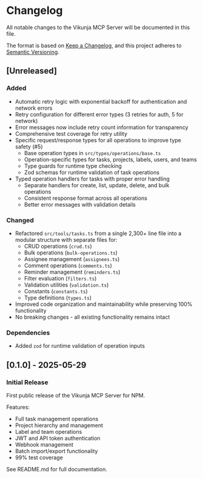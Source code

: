 # Changelog

All notable changes to the Vikunja MCP Server will be documented in this file.

The format is based on [Keep a Changelog](https://keepachangelog.com/en/1.0.0/),
and this project adheres to [Semantic Versioning](https://semver.org/spec/v2.0.0.html).

## [Unreleased]

### Added
- Automatic retry logic with exponential backoff for authentication and network errors
- Retry configuration for different error types (3 retries for auth, 5 for network)
- Error messages now include retry count information for transparency
- Comprehensive test coverage for retry utility
- Specific request/response types for all operations to improve type safety (#5)
  - Base operation types in `src/types/operations/base.ts`
  - Operation-specific types for tasks, projects, labels, users, and teams
  - Type guards for runtime type checking
  - Zod schemas for runtime validation of task operations
- Typed operation handlers for tasks with proper error handling
  - Separate handlers for create, list, update, delete, and bulk operations
  - Consistent response format across all operations
  - Better error messages with validation details

### Changed
- Refactored `src/tools/tasks.ts` from a single 2,300+ line file into a modular structure with separate files for:
  - CRUD operations (`crud.ts`)
  - Bulk operations (`bulk-operations.ts`)
  - Assignee management (`assignees.ts`)
  - Comment operations (`comments.ts`)
  - Reminder management (`reminders.ts`)
  - Filter evaluation (`filters.ts`)
  - Validation utilities (`validation.ts`)
  - Constants (`constants.ts`)
  - Type definitions (`types.ts`)
- Improved code organization and maintainability while preserving 100% functionality
- No breaking changes - all existing functionality remains intact

### Dependencies
- Added `zod` for runtime validation of operation inputs

## [0.1.0] - 2025-05-29

### Initial Release

First public release of the Vikunja MCP Server for NPM.

Features:
- Full task management operations
- Project hierarchy and management
- Label and team operations
- JWT and API token authentication
- Webhook management
- Batch import/export functionality
- 99% test coverage

See README.md for full documentation.
